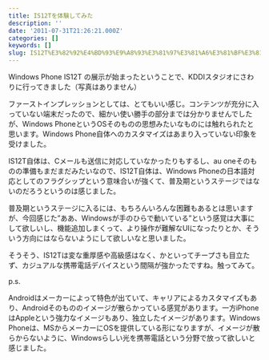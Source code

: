 ```yaml
---
title: IS12Tを体験してみた
description: ''
date: '2011-07-31T21:26:21.000Z'
categories: []
keywords: []
slug: IS12T%E3%82%92%E4%BD%93%E9%A8%93%E3%81%97%E3%81%A6%E3%81%BF%E3%81%9F
---
```

Windows Phone IS12T の展示が始まったということで、KDDIスタジオにさわりに行ってきました（写真はありません）

ファーストインプレッションとしては、とてもいい感じ。コンテンツが充分に入っていない端末だったので、細かい使い勝手の部分までは分かりませんでしたが、Windows PhoneというOSそのものの思想みたいなものには触れられたと思います。Windows Phone自体へのカスタマイズはあまり入っていない印象を受けました。

IS12T自体は、Cメールも送信に対応していなかったりもするし、au oneそのものの準備もまだまだみたいなので、IS12T自体は、Windows Phoneの日本語対応としてのフラグシップという意味合いが強くて、普及期というステージではないのだろうというのは感じました。

普及期というステージに入るには、もちろんいろんな困難もあるとは思いますが、今回感じた”ああ、Windowsが手のひらで動いている”という感覚は大事にして欲しいし、機能追加しまくって、より操作が難解なUIになったりとか、そういう方向にはならないようにして欲しいなと思いました。

そうそう、IS12Tは変な重厚感や高級感はなく、かといってチープさも目立たず、カジュアルな携帯電話デバイスという間隔が強かったですね。触ってみて。

p.s.

Androidはメーカーによって特色が出ていて、キャリアによるカスタマイズもあり、Androidそのもののイメージが散らかっている感覚があります。一方iPhoneはAppleという強力なイメージもあり、独立したイメージがあります。Windows Phoneは、MSからメーカーにOSを提供している形になりますが、イメージが散らからないように、Windowsらしい光を携帯電話という分野で放って欲しいと感じました。